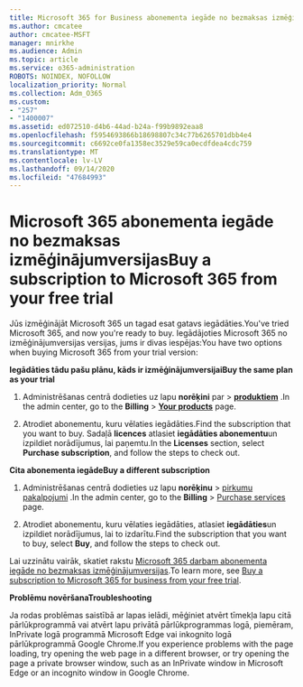 ```yaml
---
title: Microsoft 365 for Business abonementa iegāde no bezmaksas izmēģinājumversijas
ms.author: cmcatee
author: cmcatee-MSFT
manager: mnirkhe
ms.audience: Admin
ms.topic: article
ms.service: o365-administration
ROBOTS: NOINDEX, NOFOLLOW
localization_priority: Normal
ms.collection: Adm_O365
ms.custom:
- "257"
- "1400007"
ms.assetid: ed072510-d4b6-44ad-b24a-f99b9892eaa8
ms.openlocfilehash: f5954693866b18698807c34c77b6265701dbb4e4
ms.sourcegitcommit: c6692ce0fa1358ec3529e59ca0ecdfdea4cdc759
ms.translationtype: MT
ms.contentlocale: lv-LV
ms.lasthandoff: 09/14/2020
ms.locfileid: "47684993"
---
```

# <a name="buy-a-subscription-to-microsoft-365-from-your-free-trial"></a><span data-ttu-id="18902-102">Microsoft 365 abonementa iegāde no bezmaksas izmēģinājumversijas</span><span class="sxs-lookup"><span data-stu-id="18902-102">Buy a subscription to Microsoft 365 from your free trial</span></span>

<span data-ttu-id="18902-103">Jūs izmēģinājāt Microsoft 365 un tagad esat gatavs iegādāties.</span><span class="sxs-lookup"><span data-stu-id="18902-103">You've tried Microsoft 365, and now you're ready to buy.</span></span> <span data-ttu-id="18902-104">Iegādājoties Microsoft 365 no izmēģinājumversijas versijas, jums ir divas iespējas:</span><span class="sxs-lookup"><span data-stu-id="18902-104">You have two options when buying Microsoft 365 from your trial version:</span></span>
  
 <span data-ttu-id="18902-105">**Iegādāties tādu pašu plānu, kāds ir izmēģinājumversijai**</span><span class="sxs-lookup"><span data-stu-id="18902-105">**Buy the same plan as your trial**</span></span>
  
1. <span data-ttu-id="18902-106">Administrēšanas centrā dodieties uz lapu **norēķini** par \> **[produktiem](https://go.microsoft.com/fwlink/p/?linkid=842054)** .</span><span class="sxs-lookup"><span data-stu-id="18902-106">In the admin center, go to the **Billing** \> **[Your products](https://go.microsoft.com/fwlink/p/?linkid=842054)** page.</span></span>

2. <span data-ttu-id="18902-107">Atrodiet abonementu, kuru vēlaties iegādāties.</span><span class="sxs-lookup"><span data-stu-id="18902-107">Find the subscription that you want to buy.</span></span> <span data-ttu-id="18902-108">Sadaļā **licences** atlasiet **iegādāties abonementu**un izpildiet norādījumus, lai paņemtu.</span><span class="sxs-lookup"><span data-stu-id="18902-108">In the **Licenses** section, select **Purchase subscription**, and follow the steps to check out.</span></span>

<span data-ttu-id="18902-109">**Cita abonementa iegāde**</span><span class="sxs-lookup"><span data-stu-id="18902-109">**Buy a different subscription**</span></span>
  
1. <span data-ttu-id="18902-110">Administrēšanas centrā dodieties uz lapu **norēķinu** \> [pirkumu pakalpojumi](https://go.microsoft.com/fwlink/p/?linkid=868433) .</span><span class="sxs-lookup"><span data-stu-id="18902-110">In the admin center, go to the **Billing** \> [Purchase services](https://go.microsoft.com/fwlink/p/?linkid=868433) page.</span></span>

3. <span data-ttu-id="18902-111">Atrodiet abonementu, kuru vēlaties iegādāties, atlasiet **iegādāties**un izpildiet norādījumus, lai to izdarītu.</span><span class="sxs-lookup"><span data-stu-id="18902-111">Find the subscription that you want to buy, select **Buy**, and follow the steps to check out.</span></span>

<span data-ttu-id="18902-112">Lai uzzinātu vairāk, skatiet rakstu [Microsoft 365 darbam abonementa iegāde no bezmaksas izmēģinājumversijas](https://docs.microsoft.com/microsoft-365/commerce/buy-a-subscription-from-your-free-trial).</span><span class="sxs-lookup"><span data-stu-id="18902-112">To learn more, see [Buy a subscription to Microsoft 365 for business from your free trial](https://docs.microsoft.com/microsoft-365/commerce/buy-a-subscription-from-your-free-trial).</span></span>

<span data-ttu-id="18902-113">**Problēmu novēršana**</span><span class="sxs-lookup"><span data-stu-id="18902-113">**Troubleshooting**</span></span>

<span data-ttu-id="18902-114">Ja rodas problēmas saistībā ar lapas ielādi, mēģiniet atvērt tīmekļa lapu citā pārlūkprogrammā vai atvērt lapu privātā pārlūkprogrammas logā, piemēram, InPrivate logā programmā Microsoft Edge vai inkognito logā pārlūkprogrammā Google Chrome.</span><span class="sxs-lookup"><span data-stu-id="18902-114">If you experience problems with the page loading, try opening the web page in a different browser, or try opening the page a private browser window, such as an InPrivate window in Microsoft Edge or an incognito window in Google Chrome.</span></span>
